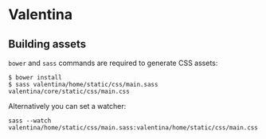 # Valentina

## Building assets

`bower` and `sass` commands are required to generate CSS assets:

```console
$ bower install
$ sass valentina/home/static/css/main.sass valentina/core/static/css/main.css
```

Alternatively you can set a watcher:

```console
sass --watch valentina/home/static/css/main.sass:valentina/home/static/css/main.css
```

